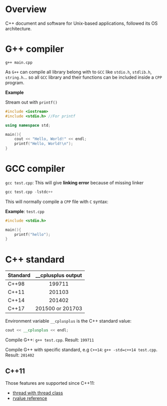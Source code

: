 # Overview

C++ document and software for Unix-based applications, followed its OS architecture.

# G++ compiler

``g++ main.cpp``

As ``G++`` can compile all library belong with to ``GCC`` like ``stdio.h``, ``stdlib.h``, ``string.h``... so all ``GCC`` library and their functions can be included inside a ``CPP`` program.

**Example**

Stream out with ``printf()``

```cpp
#include <iostream>
#include <stdio.h> //For printf

using namespace std;

main(){
	cout << "Hello, World!" << endl;
    printf("Hello, World!\n");
}
```

# GCC compiler

``gcc test.cpp``: This will give **linking error** because of missing linker

```cpp
gcc test.cpp -lstdc++
```

This will normally compile a ``CPP`` file with ``C`` syntax:

**Example**: ``test.cpp``

```cpp
#include <stdio.h>

main(){
	printf("hello");
}
```

# C++ standard

| Standard| __cplusplus output |
| ------- |:------:|
|C++98    | 199711    |
|C++11    | 201103  |
|C++14| 201402|
|C++17|201500 or 201703 |

Environment variable ``__cplusplus`` is the C++ standard value:

```cpp
cout << __cplusplus << endl;
```

Compile G++: ``g++ test.cpp``. Result: ``199711``

Compile G++ with specific standard, e.g ``C++14``: ``g++ -std=c++14 test.cpp``.  Result: ``201402``

## C++11

Those features are supported since C++11:

* [thread with thread class](https://github.com/TranPhucVinh/Cplusplus/blob/master/Physical%20layer/Thread.md)
* [rvalue reference](https://github.com/TranPhucVinh/Cplusplus/blob/master/Physical%20layer/Memory/Pointer.md#rvalue-reference)
